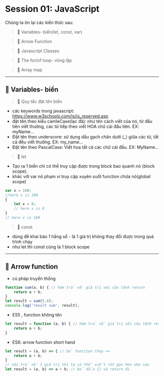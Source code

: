# Session 01: JavaScript

Chúng ta ôn lại các kiến thức sau:

> 🔸 Variables- biến(let, const, var)

> 🔸 Arrow Function

> 🔸 Javascript Classes

> 🔸 The for/of loop- vòng lặp

> 🔸 Array map

***

## 🔶  Variables- biến

> 🔸 Quy tắc đặt tên biến

- các keywords trong javascript: <https://www.w3schools.com/js/js_reserved.asp>
- đặt tên theo kiểu camleCase(lạc đà): như tên cách viết của nó, từ đầu tiên viết thường, các từ tiếp theo viết HOA  chữ cái đầu tiên. EX: myName...
- Đặt tên theo underscore: sử dụng dấu gạch chân dưới (_) giữa các từ, tất cả đều viết thường. EX: my_name...
- Đặt tên theo PascalCase: Viết hoa tất cả các chữ cái đầu. EX: MyName...

> 🔸 let

- Tạo ra 1 biến chỉ có thể truy cập được trong block bao quanh nó (block scope). 
- khác với var nó phạm vi truy cập xuyên suốt function chứa nó(global scope)

```js
var x = 100;
//here x is 100
{
    let x = 8;
    // here x is 8
}
// here x is 100
```
> 🔸 const
- dùng để khai báo 1 hằng số - là 1 giá trị không thay đổi được trong quá trình chạy
- như let thì const cũng là 1 block scope

***

## 🔶  Arrow function

- cú pháp truyền thống

```js
function sum(a, b) { // hàm trả về giá trị với câu lệnh return
    return a + b;
}
let result = sum(5,8);
console.log('result sum', result);
```

- ES5 , function không tên

```js
let result = function (a, b) { // hàm trả về giá trị với câu lệnh return
    return a + b;
}
```
- ES6: arrow function short hand

```js
let result = (a, b) => { // bỏ function thay =>
    return a + b;
}
// với trả về 1 giá trị thì ta có thể viết rút gọn hơn như sau
let result = (a, b) => a + b; // bỏ dấu {} và return đi
```



